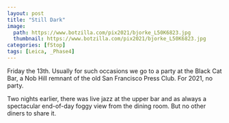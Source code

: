 ```yaml
---
layout: post
title: "Still Dark"
image:
  path: https://www.botzilla.com/pix2021/bjorke_L50K6823.jpg
  thumbnail: https://www.botzilla.com/pix2021/bjorke_L50K6823.jpg
categories: [fStop]
tags: [Leica, _Phase4]
---
```


Friday the 13th. Usually for such occasions we go to a party at the Black Cat Bar, a Nob Hill remnant of the old San Francisco Press Club. For 2021, no party.

Two nights earlier, there was live jazz at the upper bar and as always a spectacular end-of-day foggy view from the dining room. But no other diners to share it.

